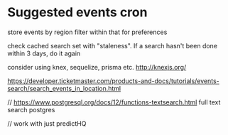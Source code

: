 # Suggested events cron

store events by region
filter within that for preferences

check cached search set with "staleness". If a search hasn't been done within 3 days, do it again

consider using knex, sequelize, prisma etc. http://knexjs.org/

https://developer.ticketmaster.com/products-and-docs/tutorials/events-search/search_events_in_location.html

// https://www.postgresql.org/docs/12/functions-textsearch.html full text search postgres

// work with just predictHQ
